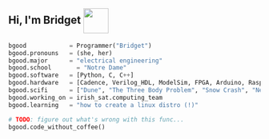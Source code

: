<h2> Hi, I'm Bridget <img align='center' src="https://media.giphy.com/media/tT2FEbKu63KxdFubmY/giphy.gif" width="50"></h2>

```Python
bgood            = Programmer("Bridget")
bgood.pronouns   = (she, her)
bgood.major      = "electrical engineering"
bgood.school       = "Notre Dame"
bgood.software   = [Python, C, C++]
bgood.hardware   = [Cadence, Verilog_HDL, ModelSim, FPGA, Arduino, Raspberry_Pi]
bgood.scifi      = ["Dune", "The Three Body Problem", "Snow Crash", "Neuromancer"]
bgood.working_on = irish_sat.computing_team
bgood.learning   = "how to create a linux distro (!)"

# TODO: figure out what's wrong with this func...
bgood.code_without_coffee()
```


